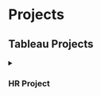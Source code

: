 # Projects

## Tableau Projects

<details>
  <summary><h3><strong>HR Project</strong></h3></summary>

  ### HR Project

  [![HR Summary](https://public.tableau.com/static/images/HR/HRTableauProject-Baraa/HRSummary/1_rss.png)](https://public.tableau.com/views/HRTableauProject-Baraa/HRSummary)

  #### User Story

  As an HR manager, I want a comprehensive dashboard to analyze human resources data, providing both summary views for high-level insights and detailed employee records for in-depth analysis.

  #### Summary View

  The summary view should be divided into three main sections: Overview, Demographics, and Income Analysis.

  #### Overview

  The Overview section should provide a snapshot of the overall HR metrics, including:

  - Display the total number of hired employees, active employees, and terminated employees.
  - Visualize the total number of hired and terminated employees over the years.
  - Present a breakdown of total employees by department and job titles.
  - Compare total employees between headquarters (HQ) and branches (New York is the HQ).
  - Show the distribution of employees by city and state.

  #### Demographics

  The Demographics section should offer insights into the composition of the workforce, including:

  - Present the gender ratio in the company.
  - Visualize the distribution of employees across age groups and education levels.
  - Show the total number of employees within each age group.
  - Show the total number of employees within each education level.
  - Present the correlation between employees’ educational backgrounds and their performance ratings.

  #### Income

  The income analysis section should focus on salary-related metrics, including:

  - Compare salaries across different education levels for both genders to identify any discrepancies or patterns.
  - Present how the age correlates with the salary for employees in each department.

  #### Employee Records View

  Provide a comprehensive list of all employees with necessary information such as name, department, position, gender, age, education, and salary.
  Users should be able to filter the list based on any of the available columns.

</details>








